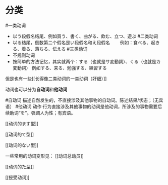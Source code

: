 
# 分类

#一类动词
- 以う段假名结尾、例如買う、書く、曲がる、飲む、立つ、遊ぶ
#二类动词
- 以る结尾，倒数第二个假名是い段假名和え段假名
　　例如：食べる、起きる、着る、落ちる、伝える
#三类动词
- 不规则动词
- 按简单的方法记忆，其实就两个：する（也就是サ変動詞）、くる（也就是カ変動詞）
   例如する、来る、勉強する、練習する

但是也有一些[[长得像二类动词的一类动词（奸细）]]


动词也可以分为**自动词**和**他动词**

#自动词 描述自然发生的，不直接涉及其他事物的自动词。陈述结果/状态；（无宾语）
#他动词 动作·行为直接涉及其他事物的动词是他动词，所涉及的事物需要后续助词“を”。强调人为性；有宾语。


[[动词的ます型]]

[[动词的て型]]

[[动词的ない型]]

一些常用的动词变形见：
[[动词总动员]]

[[动词的た型]]

[[授受动词]]